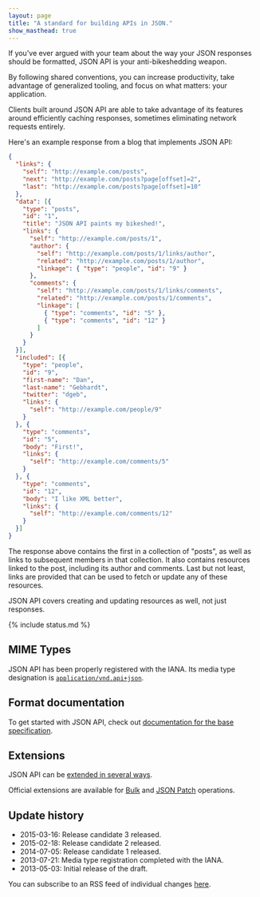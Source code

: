 ```yaml
---
layout: page
title: "A standard for building APIs in JSON."
show_masthead: true
---
```


If you've ever argued with your team about the way your JSON responses
should be formatted, JSON API is your anti-bikeshedding weapon.

By following shared conventions, you can increase productivity,
take advantage of generalized tooling, and focus on what
matters: your application.

Clients built around JSON API are able to take
advantage of its features around efficiently caching responses,
sometimes eliminating network requests entirely.

Here's an example response from a blog that implements JSON API:

```json
{
  "links": {
    "self": "http://example.com/posts",
    "next": "http://example.com/posts?page[offset]=2",
    "last": "http://example.com/posts?page[offset]=10"
  },
  "data": [{
    "type": "posts",
    "id": "1",
    "title": "JSON API paints my bikeshed!",
    "links": {
      "self": "http://example.com/posts/1",
      "author": {
        "self": "http://example.com/posts/1/links/author",
        "related": "http://example.com/posts/1/author",
        "linkage": { "type": "people", "id": "9" }
      },
      "comments": {
        "self": "http://example.com/posts/1/links/comments",
        "related": "http://example.com/posts/1/comments",
        "linkage": [
          { "type": "comments", "id": "5" },
          { "type": "comments", "id": "12" }
        ]
      }
    }
  }],
  "included": [{
    "type": "people",
    "id": "9",
    "first-name": "Dan",
    "last-name": "Gebhardt",
    "twitter": "dgeb",
    "links": {
      "self": "http://example.com/people/9"
    }
  }, {
    "type": "comments",
    "id": "5",
    "body": "First!",
    "links": {
      "self": "http://example.com/comments/5"
    }
  }, {
    "type": "comments",
    "id": "12",
    "body": "I like XML better",
    "links": {
      "self": "http://example.com/comments/12"
    }
  }]
}
```

The response above contains the first in a collection of "posts", as well as
links to subsequent members in that collection. It also contains resources
linked to the post, including its author and comments. Last but not least,
links are provided that can be used to fetch or update any of these
resources.

JSON API covers creating and updating resources as well, not just responses.

{% include status.md %}

## MIME Types <a href="#mime-types" id="mime-types" class="headerlink"></a>

JSON API has been properly registered with the IANA. Its media
type designation is [`application/vnd.api+json`](http://www.iana.org/assignments/media-types/application/vnd.api+json).

## Format documentation <a href="#format-documentation" id="format-documentation" class="headerlink"></a>

To get started with JSON API, check out [documentation for the base
specification](/format).

## Extensions <a href="#extensions" id="extensions" class="headerlink"></a>

JSON API can be [extended in several ways](/extensions).

Official extensions are available for [Bulk](/extensions/bulk/) and
[JSON Patch](/extensions/jsonpatch/) operations.

## Update history <a href="#update-history" id="update-history" class="headerlink"></a>

- 2015-03-16: Release candidate 3 released.
- 2015-02-18: Release candidate 2 released.
- 2014-07-05: Release candidate 1 released.
- 2013-07-21: Media type registration completed with the IANA.
- 2013-05-03: Initial release of the draft.

You can subscribe to an RSS feed of individual changes [here](https://github.com/json-api/json-api/commits.atom).
